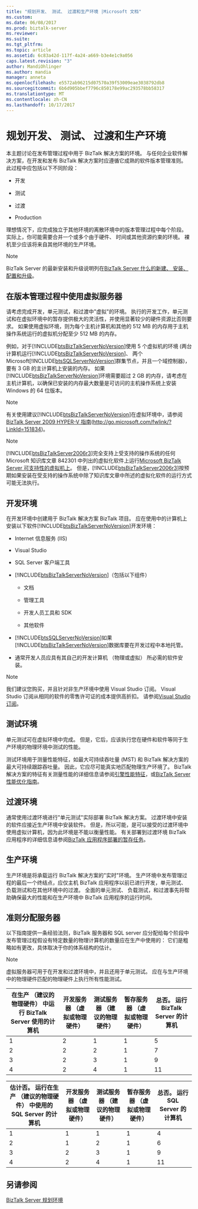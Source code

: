 ```yaml
---
title: "规划开发、 测试、 过渡和生产环境 |Microsoft 文档"
ms.custom: 
ms.date: 06/08/2017
ms.prod: biztalk-server
ms.reviewer: 
ms.suite: 
ms.tgt_pltfrm: 
ms.topic: article
ms.assetid: 6c83a42d-117f-4a24-a669-b3e4e1c9a056
caps.latest.revision: "3"
author: MandiOhlinger
ms.author: mandia
manager: anneta
ms.openlocfilehash: e5572ab96215d07570a39f53009eae3038792db8
ms.sourcegitcommit: 6b6d905bbef7796c850178e99ac293578bb58317
ms.translationtype: MT
ms.contentlocale: zh-CN
ms.lasthandoff: 10/17/2017
---
```

# <a name="planning-the-development-testing-staging-and-production-environments"></a>规划开发、 测试、 过渡和生产环境
本主题讨论在发布管理过程中用于 BizTalk 解决方案的环境。 与任何企业软件解决方案，在开发和发布 BizTalk 解决方案时应遵循它成熟的软件版本管理准则。 此过程中应包括以下不同阶段：  
  
-   开发  
  
-   测试  
  
-   过渡  
  
-   Production  
  
 理想情况下，应完成独立于其他环境的离散环境中的版本管理过程中每个阶段。 实际上，你可能需要合并一个或多个由于硬件、 时间或其他资源约束的环境。 裸机至少应该将来自其他环境的生产环境。  
  
> [!NOTE]  
>  BizTalk Server 的最新安装和升级说明列在[BizTalk Server 什么的新建、 安装、 配置和升级](../install-and-config-guides/biztalk-server-what-s-new-installation-configuration-and-upgrade.md)。 
>  
##  <a name="BKMK_VirtualServ"></a>在版本管理过程中使用虚拟服务器  
 请考虑完成开发，单元测试，和过渡中"虚拟"的环境。 执行的开发工作，单元测试和在虚拟环境中的暂存提供极大的灵活性，并使用显著较少的硬件资源比否则要求。 如果使用虚拟环境，则为每个主机计算机和其他的 512 MB 的内存用于主机操作系统运行的虚拟机分配至少 512 MB 的内存。  
  
 例如，对于[!INCLUDE[btsBizTalkServerNoVersion](../includes/btsbiztalkservernoversion-md.md)]使用 5 个虚拟机的环境 (两台计算机运行[!INCLUDE[btsBizTalkServerNoVersion](../includes/btsbiztalkservernoversion-md.md)]、 两个 Microsoft[!INCLUDE[btsSQLServerNoVersion](../includes/btssqlservernoversion-md.md)]群集节点，并且一个域控制器)，要有 3 GB 的主计算机上安装的内存。 如果[!INCLUDE[btsBizTalkServerNoVersion](../includes/btsbiztalkservernoversion-md.md)]环境需要超过 2 GB 的内存，请考虑在主机计算机，以确保已安装的内存最大数量是可访问的主机操作系统上安装 Windows 的 64 位版本。  
  
> [!NOTE]  
>  有关使用建议[!INCLUDE[btsBizTalkServerNoVersion](../includes/btsbiztalkservernoversion-md.md)]在虚拟环境中，请参阅[BizTalk Server 2009 HYPER-V 指南](http://go.microsoft.com/fwlink/?LinkId=151834)(http://go.microsoft.com/fwlink/?LinkId=151834)。  
  
> [!NOTE]  
>  [!INCLUDE[btsBizTalkServer2006r3](../includes/btsbiztalkserver2006r3-md.md)]完全支持上受支持的操作系统的任何 Microsoft 知识库文章 842301 中列出的虚拟化软件上运行[Microsoft BizTalk Server 可支持性的虚拟机上](https://support.microsoft.com/kb/842301)。 但是，[!INCLUDE[btsBizTalkServer2006r3](../includes/btsbiztalkserver2006r3-md.md)]按预期如果安装在受支持的操作系统中除了知识库文章中所述的虚拟化软件的运行方式可能无法执行。  
  
## <a name="development-environment"></a>开发环境  
 在开发环境中创建用于 BizTalk 解决方案 BizTalk 项目。 应在使用中的计算机上安装以下软件[!INCLUDE[btsBizTalkServerNoVersion](../includes/btsbiztalkservernoversion-md.md)]开发环境：  
  
-   Internet 信息服务 (IIS)  
  
-   Visual Studio  
  
-   SQL Server 客户端工具  
  
-   [!INCLUDE[btsBizTalkServerNoVersion](../includes/btsbiztalkservernoversion-md.md)]（包括以下组件）  
  
    -   文档  
  
    -   管理工具  
  
    -   开发人员工具和 SDK  
  
    -   其他软件  
  
-   [!INCLUDE[btsSQLServerNoVersion](../includes/btssqlservernoversion-md.md)]如果[!INCLUDE[btsBizTalkServerNoVersion](../includes/btsbiztalkservernoversion-md.md)]数据库要在开发过程中本地托管。  
  
-   通常开发人员应具有其自己的开发计算机 （物理或虚拟） 所必需的软件安装。  
  
> [!NOTE]  
>  我们建议您购买，并且针对非生产环境中使用 Visual Studio 订阅。 Visual Studio 订阅从相同的软件的零售许可证的成本提供高折扣。 请参阅[Visual Studio 订阅](https://visualstudio.com/subscriptions)。  
  
## <a name="testing-environment"></a>测试环境  
 单元测试可在虚拟环境中完成。 但是，它后，应该执行您在硬件和软件等同于生产环境的物理环境中测试的性能。  
  
 测试环境用于测量性能特征，如最大可持续吞吐量 (MST) 和 BizTalk 解决方案的最大可持续跟踪吞吐量。 因此，它应尽可能真实地匹配物理生产环境了。 BizTalk 解决方案的特征有关测量性能的详细信息请参阅[引擎性能特征](../core/engine-performance-characteristics.md)，或[BizTalk Server 性能优化指南](../technical-guides/biztalk-server-2010-performance-optimization-guide.md)。
  
## <a name="staging-environment"></a>过渡环境  
 通常使用过渡环境进行"单元测试"实际部署 BizTalk 解决方案。 过渡环境中安装的软件应接近生产环境中安装软件。 但是，所以可能，是可以接受的过渡环境中使用虚拟计算机，因为此环境是不能以衡量性能。 有关部署到过渡环境 BizTalk 应用程序的详细信息请参阅[BizTalk 应用程序部署的暂存任务](../core/staging-tasks-for-biztalk-application-deployment.md)。
  
## <a name="production-environment"></a>生产环境  
 生产环境是将承载运行 BizTalk 解决方案的"实时"环境。 生产环境中发布管理过程的最后一个终结点，应仅主机 BizTalk 应用程序以前已进行开发，单元测试、 负载测试和在其他环境中的过渡。 全面的单元测试、 负载测试，和过渡事先将帮助确保最大的性能和在生产环境中 BizTalk 应用程序的运行时间。  
  
## <a name="guidelines-for-allocating-servers"></a>准则分配服务器  
 以下指南提供一条经验法则，BizTalk 服务器和 SQL server 应分配给每个阶段中发布管理过程假设有特定数量的物理计算机的数量应在生产中使用的： 它们是粗略如有更改，具体取决于你的体系结构的估计。  
  
> [!NOTE]  
>  虚拟服务器可用于在开发和过渡环境中，并且还用于单元测试。 应在与生产环境中的物理硬件匹配的物理硬件上执行所有性能测试。  
  
|在生产 （建议的物理硬件） 中运行 BizTalk Server 使用的计算机|开发服务器 （虚拟或物理硬件）|测试服务器 （建议的物理硬件）|暂存服务器 （虚拟或物理硬件）|总否。 运行 BizTalk Server 的计算机|  
|---|---|---|---|---|  
|1|2|1|1|5|  
|2|2|2|1|7|  
|3|2|3|1|9|  
|4|2|4|1|11|  
  
|估计否。 运行在生产 （建议的物理硬件） 中使用的 SQL Server 的计算机|开发服务器 （虚拟或物理硬件）|测试服务器 （建议的物理硬件）|暂存服务器 （虚拟或物理硬件）|总否。 运行 SQL Server 的计算机|  
|---|---|---|---|---|  
|1|1|1|1|4|  
|2|1|2|1|6|  
|3|2|3|1|9|  
|4|2|4|1|11|  
  
## <a name="see-also"></a>另请参阅  
 [BizTalk Server 规划环境](../technical-guides/planning-the-environment-for-biztalk-server.md)
